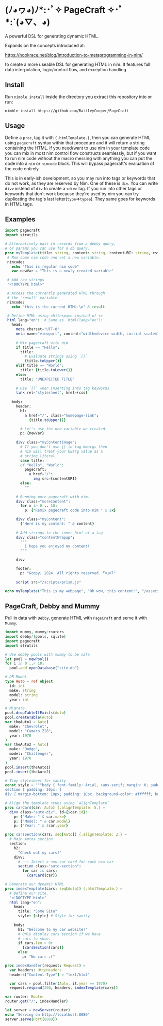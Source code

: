 # (ﾉ◕ヮ◕)ﾉ*:･ﾟ✧ PageCraft ✧･ﾟ*:ˋ(◕▽、◕) 

 A powerful DSL for generating dynamic HTML. 
 
 Expands on the concepts introduced at:

 https://hookrace.net/blog/introduction-to-metaprogramming-in-nim/

 to create a more useable DSL for generating HTML in nim. It features full data interpolation, logic/control flow, and exception handling.

 ## Install

 Run `nimble install` inside the directory you extract this repository into or run:

 `nimble install https://github.com/RattleyCooper/PageCraft`

 ## Usage

 Define a `proc`, tag it with `{.htmlTemplate.}`, then you can generate HTML using `pagecraft` syntax within that procedure and it will return a string containing the HTML. If you need/want to use nim in your template code you can mix in most nim control flow constructs seamlessly, but if you want to run nim code without the macro messing with anything you can put the code into a `nim` or `nimcode` block. This will bypass pagecraft's evaluation of the code entirely.
 
 This is in early-ish development, so you may run into tags or keywords that do not work, as they are reserved by Nim. One of these is `div`. You can write `divv` instead of `div` to create a `<div>` tag. If you run into other tags or keywords that don't work because they're used by nim you can try duplicating the tag's last letter(`type`=>`typee`). They same goes for keywords in HTML tags.


## Examples

 ```nim
import pagecraft
import strutils

# Alternatively pass in records from a debby query,
# or params you can use for a db query.
proc myTemplate(title: string, content: string, contentURI: string, css: string) {.htmlTemplate.} =
  # Run some nim code and set a new variable.
  nimcode:
    echo "This is regular nim code"
    var newVar = "This is a newly created variable"

  # Add raw strings
  "<!DOCTYPE html>"

  # Access the currently generated HTML through
  # the `result` variable.
  nimcode:
    echo "this is the current HTML:\n" & result

  # Define HTML using whitespace instead of <>
  html lang="en":  # Same as `html(lang="en"):`
    head:
      meta charset="UTF-8"
      meta name="viewport", content="width=device-width, initial-scale=1.0"
      
      # Mix pagecraft with nim
      if title == "Hello":
        title: 
          # Evaluate strings using `{}`
          {title.toUpper()}
      elif title == "World":
        title: {title.toLower()}
      else:
        title: "UNEXPECTED TITLE"
      
      # Use `{}` when inserting into tag keywords
      link rel="stylesheet", href={css}
    
    body:
      header:
        h1: 
          a href="/", class="homepage-link":
            {title.toUpper()}

        # Let's use the new variable we created.
        p: {newVar}
      
      divv class="myContentImage":
        # If you don't use {} in tag kwargs then 
        # nim will treat your kwarg value as a 
        # string literal.
        case title:
        of "Hello", "World":
          pagecraft:
            a href="/":
              img src={contentURI}
        else:
          ""
      
      # Running more pagecraft with nim. 
      divv class="moreContent":
        for x in 0 .. 10:
          p: {"Remix pagecraft code into nim " & $x}

      divv class="myContent": 
        {"Here is my content: " & content}
      
      # Add strings to the inner html of a tag
      divv class="contentWrapup":
        """
          I hope you enjoyed my content!
        """

      divv

      footer:
        p: "&copy; 2024. All rights reserved. ʕ⊙ᴥ⊙ʔ"
      
      script src="/scripts/prism.js"

echo myTemplate("This is my webpage", "Oh wow, this content!", "/assets/contentImg.png", "/scripts/prism.css")
 ```

## PageCraft, Debby and Mummy

Pull in data with `Debby`, generate HTML with `PageCraft` and serve it with `Mummy`.

```nim
import mummy, mummy/routers
import debby/[pools, sqlite]
import pagecraft
import strutils

# Use debby pools with mummy to be safe
let pool = newPool()
for i in 0 ..< 10:
  pool.add openDatabase("site.db")

# DB Model
type Auto = ref object
  id: int
  make: string
  model: string
  year: int

# Migrate
pool.dropTableIfExists(Auto)
pool.createTable(Auto)
var theAuto1 = Auto(
  make: "Chevrolet",
  model: "Camaro Z28",
  year: 1970
)
var theAuto2 = Auto(
  make: "Dodge",
  model: "Challenger",
  year: 1970
)
pool.insert(theAuto1)
pool.insert(theAuto2)

# Tiny stylesheet for sanity
const style = """body { font-family: Arial, sans-serif; margin: 0; padding: 0; background-color: #f4f4f4; }
section { padding: 20px; }
div { margin-bottom: 10px; padding: 10px; background-color: #ffffff; border: 1px solid #dddddd; border-radius: 4px; }"""

# Align the template stubs using `alignTemplate`
proc carCard(car: Auto) {.alignTemplate: 8.} =
  divv class="auto-div", id={$car.id}:
    p: {"Make: " & car.make}
    p: {"Model: " & car.model}
    p: {"Year: " & $car.year}

proc carsSection(cars: seq[Auto]) {.alignTemplate: 2.} =
  # Main Autos section
  section:
    h2: 
      "Check out my cars!"
    divv:
      # ~~~ Insert a new car card for each new car
      section class="auto-section":
        for car in cars:
          {carCard(car)}

# Generate our dynamic HTML
proc indexTemplate(cars: seq[Auto]) {.htmlTemplate.} =
  # Define our site.
  "<!DOCTYPE html>"
  html lang="en":
    head:
      title: "Some Site"
      style: {style} # Style for sanity
      
    body:
      h1: "Welcome to my car website!"
      # Only display cars section if we have
      # cars to show.
      if cars.len > 0:
        {carsSection(cars)}
      else:
        p: "No cars :("

proc indexHandler(request: Request) =
  var headers: HttpHeaders
  headers["Content-Type"] = "text/html"

  var cars = pool.filter(Auto, it.year == 1970)
  request.respond(200, headers, indexTemplate(cars))

var router: Router
router.get("/", indexHandler)

let server = newServer(router)
echo "Serving on http://localhost:8080"
server.serve(Port(8080))
```
